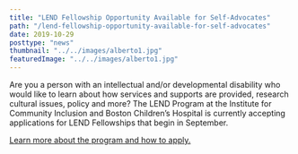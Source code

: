 ```yaml
---
title: "LEND Fellowship Opportunity Available for Self-Advocates"
path: "/lend-fellowship-opportunity-available-for-self-advocates"
date: 2019-10-29
posttype: "news"
thumbnail: "../../images/alberto1.jpg"
featuredImage: "../../images/alberto1.jpg"
---
```





Are you a person with an intellectual and/or developmental disability who would like to learn about how services and supports are provided, research cultural issues, policy and more? The LEND Program at the Institute for Community Inclusion and Boston Children’s Hospital is currently accepting applications for LEND Fellowships that begin in September.

[Learn more about the program and how to apply.](http://lendboston.org/self-advocate.html)